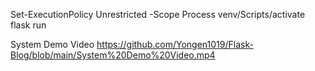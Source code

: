 Set-ExecutionPolicy Unrestricted -Scope Process
venv/Scripts/activate
flask run

System Demo Video
https://github.com/Yongen1019/Flask-Blog/blob/main/System%20Demo%20Video.mp4
